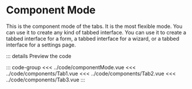<script setup>
import componentMode from "../code/componentMode.vue"

</script>

# Component Mode

This is the component mode of the tabs. It is the most flexible mode. You can use it to create any kind of tabbed interface. You can use it to create a tabbed interface for a form, a tabbed interface for a wizard, or a tabbed interface for a settings page.

<componentMode />

::: details Preview the code

::: code-group
<<< ../code/componentMode.vue
<<< ../code/components/Tab1.vue
<<< ../code/components/Tab2.vue
<<< ../code/components/Tab3.vue
:::

